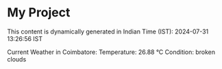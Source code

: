 # My Project

This content is dynamically generated in Indian Time (IST): 2024-07-31 13:26:56 IST


Current Weather in Coimbatore:
Temperature: 26.88 °C
Condition: broken clouds
